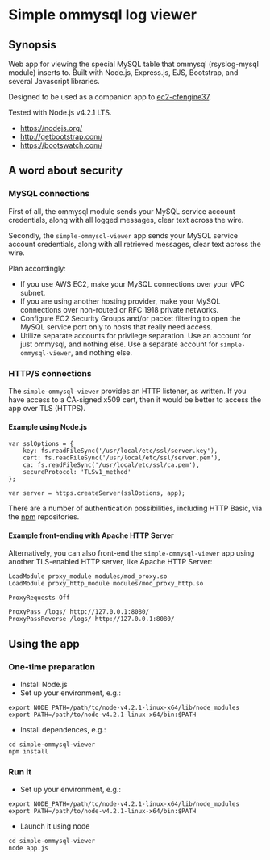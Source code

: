 # Simple ommysql log viewer

## Synopsis

Web app for viewing the special MySQL table that ommysql (rsyslog-mysql module) inserts to. Built with Node.js, Express.js, EJS, Bootstrap, and several Javascript libraries.

Designed to be used as a companion app to [ec2-cfengine37](https://github.com/ecs-hk/ec2-cfengine37#promise-logging-to-a-mysql-db-eg-aws-rds).

Tested with Node.js v4.2.1 LTS.

* https://nodejs.org/
* http://getbootstrap.com/
* https://bootswatch.com/

## A word about security

### MySQL connections

First of all, the ommysql module sends your MySQL service account credentials, along with all logged messages, clear text across the wire.

Secondly, the `simple-ommysql-viewer` app sends your MySQL service account credentials, along with all retrieved messages, clear text across the wire.

Plan accordingly:

* If you use AWS EC2, make your MySQL connections over your VPC subnet.
* If you are using another hosting provider, make your MySQL connections over non-routed or RFC 1918 private networks.
* Configure EC2 Security Groups and/or packet filtering to open the MySQL service port only to hosts that really need access.
* Utilize separate accounts for privilege separation. Use an account for just ommysql, and nothing else. Use a separate account for `simple-ommysql-viewer`, and nothing else.

### HTTP/S connections

The `simple-ommysql-viewer` provides an HTTP listener, as written. If you have access to a CA-signed x509 cert, then it would be better to access the app over TLS (HTTPS).

#### Example using Node.js

```
var sslOptions = {
    key: fs.readFileSync('/usr/local/etc/ssl/server.key'),
    cert: fs.readFileSync('/usr/local/etc/ssl/server.pem'),
    ca: fs.readFileSync('/usr/local/etc/ssl/ca.pem'),
    secureProtocol: 'TLSv1_method'
};

var server = https.createServer(sslOptions, app);
```

There are a number of authentication possibilities, including HTTP Basic, via the [npm](https://www.npmjs.com/) repositories.

#### Example front-ending with Apache HTTP Server

Alternatively, you can also front-end the `simple-ommysql-viewer` app using another TLS-enabled HTTP server, like Apache HTTP Server:

```
LoadModule proxy_module modules/mod_proxy.so
LoadModule proxy_http_module modules/mod_proxy_http.so

ProxyRequests Off
 
ProxyPass /logs/ http://127.0.0.1:8080/
ProxyPassReverse /logs/ http://127.0.0.1:8080/
```

## Using the app

### One-time preparation

* Install Node.js
* Set up your environment, e.g.:
```
export NODE_PATH=/path/to/node-v4.2.1-linux-x64/lib/node_modules
export PATH=/path/to/node-v4.2.1-linux-x64/bin:$PATH
```
* Install dependences, e.g.:
```
cd simple-ommysql-viewer
npm install
```

### Run it

* Set up your environment, e.g.:
```
export NODE_PATH=/path/to/node-v4.2.1-linux-x64/lib/node_modules
export PATH=/path/to/node-v4.2.1-linux-x64/bin:$PATH
```
* Launch it using node
```
cd simple-ommysql-viewer
node app.js
```
